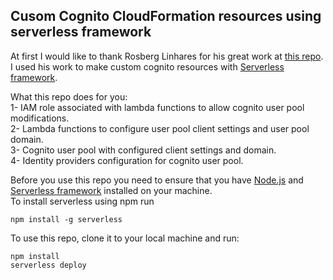 ## Cusom Cognito CloudFormation resources using serverless framework

At first I would like to thank Rosberg Linhares for his great work at [this repo](https://github.com/rosberglinhares/CloudFormationCognitoCustomResources).  
I used his work to make custom cognito resources with [Serverless framework](https://serverless.com/).  
  
  
What this repo does for you:  
1- IAM role associated with lambda functions to allow cognito user pool modifications.  
2- Lambda functions to configure user pool client settings and user pool domain.  
3- Cognito user pool with configured client settings and domain.  
4- Identity providers configuration for cognito user pool.
  
Before you use this repo you need to ensure that you have [Node.js](https://nodejs.org) and [Serverless framework](https://serverless.com/) installed on your machine.  
To install serverless using npm run  
```
npm install -g serverless
```
  
To use this repo, clone it to your local machine and run:
```
npm install
serverless deploy
```